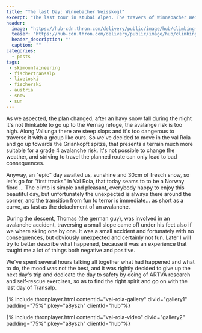 ```yaml
---
title: "The last Day: Winnebacher Weisskogl"
excerpt: "The last tour in stubai Alpen. The travers of Winnebacher Weisskogl."
header: 
  image: "https://hub-cdn.thron.com/delivery/public/image/hub/climbing-up/a8yszh/std/1600x400/header.jpg?scalemode=manual&cropmode=pixel&adjustcrop=extend&cropx=0&cropy=1800&cropw=4000&croph=1250"
  teaser: "https://hub-cdn.thron.com/delivery/public/image/hub/climbing-up/a8yszh/std/800x400/header.jpg?scalemode=auto"
  header_description: ""
  caption: ""
categories:
  - posts
tags: 
 - skimountaineering
 - fischertransalp
 - livetoski
 - fischerski
 - austria
 - snow
 - sun
---
```



As we aspected, the plan changed, after an havy snow fall during the night it's not thinkable to go up to the Vernag refuge, the avalange risk is too high. Along Vallunga there are steep slops and it's too dangerous to traverse it with a group like ours.
So we've decided to move in the val Roia and go up towards the Griankopft spitze, that presents a terrain much more suitable for a grade 4 avalanche risk. 
It's not possible to change the weather, and striving to travel the planned route can only lead to bad consequences. 

Anyway, an "epic" day awaited us, sunshine and 30cm of fresch snow, so let's go for "first tracks" in Val Roia, that today seams to to be a Norway fiord ...
The climb is simple and pleasant, everybody happy to enjoy this beautiful day, but unfortunately the unexpected is always there around the corner, and the transition from fun to terror is immediate... as short as a curve, as fast as the detachment of an avalanche.

During the descent, Thomas (the german guy), was involved in an avalanche accident, traversing a small slope came off under his feet also if we where skiing one by one. It was a small accident and fortunately with no consequences, but obviously unexpected and certainly not fun. Later I will try to better describe what happened, because it was an experience that taught me a lot of things both negative and positive.

We've spent several hours talking all together what had happened and what to do, the mood was not the best, and it was rightly decided to give up the next day's trip and dedicate the day to safety by doing of ARTVA research and self-rescue exercises, so as to find the right spirit and go on with the last day of Transalp.

{% include thronplayer.html contentId="val-roia-gallery" divId="gallery1" padding="75%" pkey="a8yszh" clientId="hub"%}

{% include thronplayer.html contentId="val-roia-video" divId="gallery2" padding="75%" pkey="a8yszh" clientId="hub"%}

